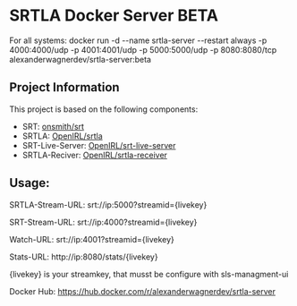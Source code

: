# SRTLA Docker Server BETA

For all systems: docker run -d --name srtla-server --restart always -p 4000:4000/udp -p 4001:4001/udp -p 5000:5000/udp -p 8080:8080/tcp alexanderwagnerdev/srtla-server:beta

## Project Information

This project is based on the following components:

- SRT: [onsmith/srt](https://github.com/onsmith/srt)
- SRTLA: [OpenIRL/srtla](https://github.com/OpenIRL/srtla)
- SRT-Live-Server: [OpenIRL/srt-live-server](https://github.com/OpenIRL/srt-live-server)
- SRTLA-Reciver: [OpenIRL/srtla-receiver](https://github.com/OpenIRL/srtla-receiver)

## Usage:

SRTLA-Stream-URL: srt://ip:5000?streamid={livekey}

SRT-Stream-URL: srt://ip:4000?streamid={livekey}

Watch-URL: srt://ip:4001?streamid={livekey}

Stats-URL: http://ip:8080/stats/{livekey}

{livekey} is your streamkey, that musst be configure with sls-managment-ui

Docker Hub: https://hub.docker.com/r/alexanderwagnerdev/srtla-server
